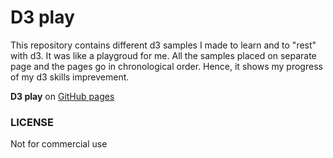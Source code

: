 # D3 play

This repository contains different d3 samples I made to learn and to "rest" with d3. It was like a playgroud for me. All the samples placed on separate page and the pages go in chronological order. Hence, it shows my progress of my d3 skills imprevement.

**D3 play** on [GitHub pages](https://yanuas123.github.io/d3-play/)

### LICENSE

Not for commercial use
